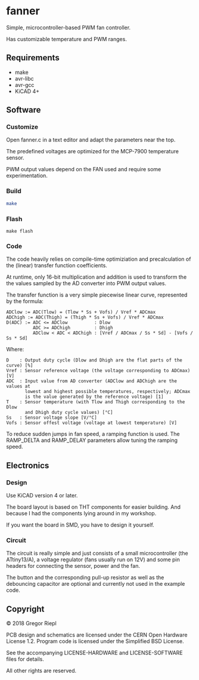 # fanner

Simple, microcontroller-based PWM fan controller.

Has customizable temperature and PWM ranges.

## Requirements

* make
* avr-libc
* avr-gcc
* KiCAD 4+

## Software

### Customize

Open fanner.c in a text editor and adapt the parameters near the top.

The predefined voltages are optimized for the MCP-7900 temperature sensor.

PWM output values depend on the FAN used and require some experimentation.

### Build

```bash
make
```

### Flash

```
make flash
```

### Code

The code heavily relies on compile-time optimiziation and precalculation
of the (linear) transfer function coefficients.

At runtime, only 16-bit multiplication and addition is used to transform
the the values sampled by the AD converter into PWM output values.

The transfer function is a very simple piecewise linear curve, represented
by the formula:

    ADClow := ADC(Tlow) = (Tlow * Ss + Vofs) / Vref * ADCmax
    ADChigh := ADC(Thigh) = (Thigh * Ss + Vofs) / Vref * ADCmax
    D(ADC) := ADC <= ADClow          : Dlow
              ADC >= ADChigh         : Dhigh
              ADClow < ADC < ADChigh : [Vref / ADCmax / Ss * Sd] - [Vofs / Ss * Sd]

Where:

    D    : Output duty cycle (Dlow and Dhigh are the flat parts of the curve) [%]
    Vref : Sensor reference voltage (the voltage corresponding to ADCmax) [V]
    ADC  : Input value from AD converter (ADClow and ADChigh are the values at
           lowest and highest possible temperatures, respectively; ADCmax
           is the value generated by the reference voltage) [1]
    T    : Sensor temperature (with Tlow and Thigh corresponding to the Dlow
           and Dhigh duty cycle values) [°C]
    Ss   : Sensor voltage slope [V/°C]
    Vofs : Sensor offest voltage (voltage at lowest temperature) [V]

To reduce sudden jumps in fan speed, a ramping function is used. The RAMP_DELTA
and RAMP_DELAY parameters allow tuning the ramping speed.

## Electronics

### Design

Use KiCAD version 4 or later.

The board layout is based on THT components for easier building. And because
I had the components lying around in my workshop.

If you want the board in SMD, you have to design it yourself.

### Circuit

The circuit is really simple and just consists of a small microcontroller
(the ATtiny13/A), a voltage regulator (fans usually run on 12V) and some
pin headers for connecting the sensor, power and the fan.

The button and the corresponding pull-up resistor as well as the debouncing
capacitor are optional and currently not used in the example code.

## Copyright

© 2018 Gregor Riepl

PCB design and schematics are licensed under the CERN Open Hardware License 1.2.
Program code is licensed under the Simplified BSD License.

See the accompanying LICENSE-HARDWARE and LICENSE-SOFTWARE files for details.

All other rights are reserved.
